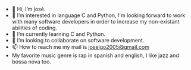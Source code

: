 - 👋 Hi, I’m josé.
- 👀 I’m interested in language C and Python, I'm looking forward to work with many software developers in order to increase my non-existant abilities of coding.
- 🌱 I’m currently learning C and Python.
- 💞️ I’m looking to collaborate on software development.
- 📫 How to reach me my mail is joseigo2005@gmail.com
- My favorite music genre is rap in spanish and english, I like jazz and bossa nova too.
<!---
joseigolikesmusssicc/joseigolikesmusssicc is a ✨ special ✨ repository because its `README.md` (this file) appears on your GitHub profile.
You can click the Preview link to take a look at your changes.
--->
